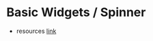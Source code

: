 # Basic Widgets / Spinner
* resources [link](https://github.com/RicheyHans/-Android-Android_Studio_Lecture/tree/master/BasicWidget_170915)
